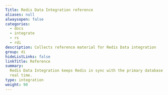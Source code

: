 ```yaml
---
Title: Redis Data Integration reference
aliases: null
alwaysopen: false
categories:
  - docs
  - integrate
  - rs
  - rdi
description: Collects reference material for Redis Data integration
group: di
hideListLinks: false
linkTitle: Reference
summary:
  Redis Data Integration keeps Redis in sync with the primary database in near
  real time.
type: integration
weight: 90
---
```

